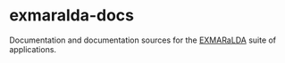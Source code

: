 # exmaralda-docs
Documentation and documentation sources for the [EXMARaLDA](https://github.com/Exmaralda-Org/exmaralda) suite of applications.
